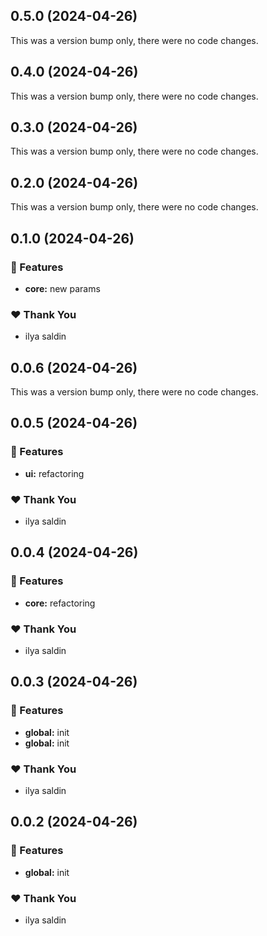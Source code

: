 ## 0.5.0 (2024-04-26)

This was a version bump only, there were no code changes.

## 0.4.0 (2024-04-26)

This was a version bump only, there were no code changes.

## 0.3.0 (2024-04-26)

This was a version bump only, there were no code changes.

## 0.2.0 (2024-04-26)

This was a version bump only, there were no code changes.

## 0.1.0 (2024-04-26)


### 🚀 Features

- **core:** new params

### ❤️  Thank You

- ilya saldin

## 0.0.6 (2024-04-26)

This was a version bump only, there were no code changes.

## 0.0.5 (2024-04-26)


### 🚀 Features

- **ui:** refactoring

### ❤️  Thank You

- ilya saldin

## 0.0.4 (2024-04-26)


### 🚀 Features

- **core:** refactoring

### ❤️  Thank You

- ilya saldin

## 0.0.3 (2024-04-26)


### 🚀 Features

- **global:** init
- **global:** init

### ❤️  Thank You

- ilya saldin

## 0.0.2 (2024-04-26)


### 🚀 Features

- **global:** init

### ❤️  Thank You

- ilya saldin